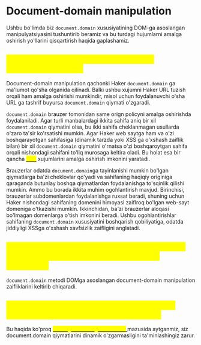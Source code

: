 # Document-domain manipulation

Ushbu bo'limda biz `document.domain` xususiyatining DOM-ga asoslangan manipulyatsiyasini tushuntirib beramiz va bu turdagi hujumlarni amalga oshirish yo'llarini qisqartirish haqida gaplashamiz.

## <mark style="color:yellow;">DOMga asoslangan document-domain manipulation nima ?</mark> <a href="#dom-ga-asoslangan-document-domain-manipulation-nima" id="dom-ga-asoslangan-document-domain-manipulation-nima"></a>

Document-domain manipulation qachonki Haker `document.domain` ga ma'lumot qo'sha olganida qilinadi. Balki ushbu xujumni Haker URL tuzish orqali ham amalga oshirishi mumkindir, misol uchun foydalanuvchi o'sha URL ga tashrif buyursa `document.domain` qiymati o'zgaradi.

`document.domain` brauzer tomonidan same orign policyni amalga oshirishda foydalaniladi. Agar turli manbalardagi ikkita sahifa aniq bir xil `document.domain` qiymatini olsa, bu ikki sahifa cheklanmagan usullarda o'zaro ta'sir ko'rsatishi mumkin. Agar Haker web saytga ham va o'zi boshqarayotgan sahifasiga (dinamik tarzda yoki XSS ga o'xshash zaiflik bilan) bir xil  `document.domain` qiymatini o'rnatsa o'zi boshqaroytgan sahifa orqali nishondagi sahifani to'liq murosaga keltira oladi. Bu holat esa bir qancha [<mark style="color:yellow;">XSS</mark>](broken-reference) xujumlarini amalga oshirish imkonini yaratadi.

Brauzerlar odatda `document.domain`ga tayinlanishi mumkin bo'lgan qiymatlarga ba'zi cheklovlar qo'yadi va sahifaning haqiqiy originiga qaraganda butunlay boshqa qiymatlardan foydalanishga to'sqinlik qilishi mumkin. Ammo bu borada ikkita muhim ogohlantirish mavjud. Birinchisi, brauzerlar subdomenlardan foydalanishga ruxsat beradi, shuning uchun Haker nishondagi sahifaning domenini himoyasi zaiflroq bo'lgan web-sayt domeniga o'tkazishi mumkin. Ikkinchidan, ba'zi brauzerlar aloqasi bo'lmagan domenlarga o'tish imkonini beradi. Ushbu ogohlantirishlar sahifaning `document.domain` xususiyatini boshqarish qobiliyatiga, odatda jiddiyligi XSSga o'xshash xavfsizlik zaifligini anglatadi.

## <mark style="color:yellow;">Qaysi metodlar DOMga asoslangan document-domain manipulation zaifliklarini keltirib chiqaradi ?</mark> <a href="#qaysi-sink-lar-dom-ga-asoslangan-document-domain-manipulation-zaifliklarini-keltirib-chiqaradi" id="qaysi-sink-lar-dom-ga-asoslangan-document-domain-manipulation-zaifliklarini-keltirib-chiqaradi"></a>

`document.domain` metodi DOMga asoslangan document-domain manipulation zaifliklarini keltirib chiqaradi.

## <mark style="color:yellow;">Qanday qilib DOMga asoslangan document-domain zaifliklarini oldini olish mumkin ?</mark> <a href="#qanday-qilib-dom-ga-asoslangan-document-domain-zaifliklarini-oldini-olish-mumkin" id="qanday-qilib-dom-ga-asoslangan-document-domain-zaifliklarini-oldini-olish-mumkin"></a>

Bu haqida ko'proq [<mark style="color:yellow;">DOM-ga asoslangan zaifliklar</mark> ](broken-reference)mazusida aytganmiz, siz document.domain qiymatlarini dinamik o'zgarmasligini ta'minlashingiz zarur.
